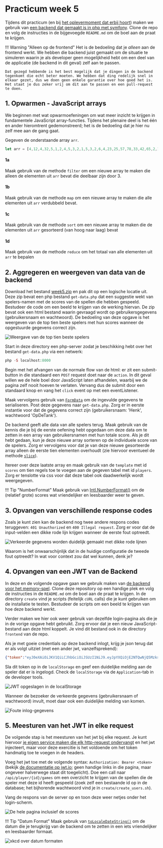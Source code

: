 # Practicum week 5

Tijdens dit practicum (en bij [het oplevermoment dat erbij hoort](memory.md)) maken we gebruik van [een backend dat gemaakt is in php met symfony](https://github.com/hanze-hbo-ict/memory-backend). Clone de repo en volg de instructies in de bijgevoegde `README.md` om de boel aan de praat te krijgen.

!!! Warning "Alleen op de frontend"
    Het is de bedoeling dat je *alleen* aan de frontend werkt. We hebben die backend juist gemaakt om de situatie te simuleren waarin je als developer geen mogelijkheid hebt om een deel van de applicatie (de backend in dit geval) zelf aan te passen.

    Dat gezegd hebbende is het best mogelijk dat je dingen in de backend tegenkomt die echt beter moeten. We hebben dat ding redelijk snel in elkaar gezet, dus we doen geen enkele garantie over hoe goed het is. Het staat je dus zeker vrij om dit aan te passen en een pull-request te doen.


## 1. Opwarmen - JavaScript arrays

We beginnen met wat opwarmoefeningen om wat meer inzicht te krijgen in fundamentele JavaScript array-functies. Tijdens het plenaire deel is het één en ander hieromtrent gedemonstreerd; het is de bedoeling dat je hier nu zelf mee aan de gang gaat.

Gegeven de onderstaande array `arr`. 

```javascript
let arr = [4,12,4,32,5,1,2,4,5,3,2,1,5,3,2,6,4,23,25,57,78,33,42,65,2,16,85,12,87,23,87,23,87,98,23,6,23,65,87,98,1]
```

#### 1a
Maak gebruik van de methode `filter` om een nieuwe array te maken die alleen de elementen uit `arr` bevat die deelbaar zijn door 3.

#### 1b
Maak gebruik van de methode `map` om een nieuwe array te maken die alle elementen uit `arr` verdubbeld bevat.

#### 1c
Maak gebruik van de methode `sort` om een nieuwe array te maken die de elementen uit `arr` gesorteerd (van hoog naar laag) bevat

#### 1d
Maak gebruik van de methode `reduce` om het totaal van alle elementen uit `arr` te bepalen


## 2. Aggregeren en weergeven van data van de backend

Download het bestand [week5.zip](files/files-wk5.zip) en pak dit op een logische locatie uit. Deze zip bevat een php bestand `get-data.php` dat een suggestie wekt van spelers-namen met de scores van de spellen die hebben gespeeld. Bestudeer de code om een beeld te krijgen van de werking hiervan. De zip bevat ook een html bestand waarin gevraagd wordt op gebruikersgegevens (gebruikersnaam en wachtwoord). De bedoeling van deze opgave is het weergeven van de top tien beste spelers met hun scores wanneer de opgestuurde gegevens correct zijn.

![Weergave van de top tien beste spelers](imgs/top-tien.png)

Start in deze directory een php-server zodat je beschikking hebt over het bestand `get-data.php` via een netwerk:

```php
php -S localhost:8000
```

Begin met het afvangen van de normale flow van de html: er zit een submit-button in die standaard een `POST` request doet naar de `action`. In dit geval willen we de hele boel door JavaScript laten afhandelen, waarbij we de pagina zelf nooit hoeven te verlaten. Vervang dus de submit door een standaard knop en vang het `click` event op met een eventListener.

Maak vervolgens gebruik van [`FormData`](https://developer.mozilla.org/en-US/docs/Web/API/FormData) om de ingevulde gegevens te serialiseren. Post deze gegevens naar `get-data.php`. Zorg er in eerste instantie voor dat de gegevens correct zijn (gebruikersnaam: 'Henk', wachtwoord 'OpDeTank').

De backend geeft alle data van alle spelers terug. Maak gebruik van de kennis die je bij de eerste oefening hebt opgedaan om deze data om te zetten in een array van gebruikersnamen met hun totale score. Als je dit hebt gedaan, kun je deze nieuwe array sorteren op de individuele score van de spelers. Zorg er vervolgens voor dat je van deze nieuwe gesorteerde array alleen de eerste tien elementen overhoudt (zie hiervoor eventueel de methode [`slice`](https://developer.mozilla.org/en-US/docs/Web/JavaScript/Reference/Global_Objects/Array/slice)).

Itereer over deze laatste array en maak gebruik van de `template` met id `scores` om tien regels toe te voegen aan de gegeven tabel met id `players`. Zorg er tenslotte via css voor dat deze tabel ook daadwerkelijk wordt weergegeven.

!!! Tip "NumberFormat"
    Maak gebruik van [Intl.NumberFormat()](https://developer.mozilla.org/en-US/docs/Web/JavaScript/Reference/Global_Objects/Intl/NumberFormat) om de (relatief grote) scores wat vriendelijker en leesbaarder weer te geven.


## 3. Opvangen van verschillende response codes

Zoals je kunt zien kan de backend nog twee andere respons codes teruggeven: `401 Unauthorized` en `400 Illegal request`. Zorg er voor dat de input-velden een dikke rode lijn krijgen wanneer de eerste fout optreedt.

![Verkeerde gegevens worden duidelijk gemaakt met dikke rode lijnen](imgs/verkeerd.png)

Waarom is het onwaarschijnlijk dat in de huidige configuratie de tweede fout optreedt? In wat voor context zou dat wel kunnen, denk je?


## 4. Opvangen van een JWT van de Backend

In deze en de volgende opgave gaan we gebruik maken van [de backend voor het memory-spel](https://github.com/hanze-hbo-ict/memory-backend). Clone deze repository op een handige plek en volg de instructies in de `README.md` om de boel aan de praat te krijgen. In de directory `create` vind je scripts (feitelijk `cURL` calls) die je kunt gebruiken om de installatie te testen. Bestudeer de scripts om een beeld te krijgen van hoe deze backend werkt. 

Verder maken we hier ook weer gebruik van dezelfde login-pagina als die je in de vorige opgave hebt gebruikt. Zorg ervoor dat je een nieuw JavaScript-bestand aan deze html koppelt. Je vind dit bestand ook in de directory `frontend` van de repo.

Als je met goeie credentials op deze backend inlogt, krijg je json terug dat er als volgt uitziet (met een ander jwt, vanzelfsprekend):

```json
{"token":"eyJ0eXAiOiJKV1QiLCJhbGciOiJSUzI1NiJ9.eyJpYXQiOjE2NTQwNjQ5MzksImV4cCI6MTY1NDA2ODUzOSwicm9sZXMiOlsiUk9MRV9VU0VSIl0sInVzZXJuYW1lIjoiQ2hhbnRhbCJ9.RJVkBQfZ5DvNwjNlRxsVnQJagwIOwQvsbLGi9bI-rh4aOkzq6-oc3hESDVt-ibWVZSsj33ojdkft8bvUph1ylBrZbG0a96r-HdcHY-IyYaj_l-T_xT7epivvYafXejKRTSou-bBh1KiKhhSLrROjTsNu5CuhrG66qXpq_uLlBC1r4bYWzv6ekqqOAzqUqyBz40dBTkbLhpHFaor6dEO1rMf48AwBg41l4CWTChzTq7WPj_CR3UmETSPBnliTlmE7ge4Y_HjwTVRDvOHaNYZnc8L8h61yM2461h3liLYAEhDrzJ1aRKvuZxBC0wTHGLPmRUv5DbODAas2q7iGj9PVE_o3Y9mHVCKHFw_zqCxpmrcpnh874K9aly8rJYjvoFsEnWJXj976gz87a9nPlsetOyiCwU36aPgQ9ACHU3Lp7mEKQyooYrGz6Fpl_Kx7ii1shoUEumm_QCzZGAZbqAQJxFxJ5fVzcnuf-wVDvxtYCsfaHIRlac4knt14BTSI0JC0m-PWQ6O0PR6_OPrxm177s1QyyqXZgXvqbvHTB0jEd1Wv-znBDzD_mhdmcDvCXuv6hgVtGbvBWLdyQm3sxBMjfIstWCOhtMoTsNoihyHsrGZsYHQNUGW-2vBiii6r9dkaNCIOKJtW3EF_Nzw9WkfwG8lSYB9qcVuvrgO6uIYARvo"}
```

Sla dit token op in de `localStorage` en geef een duidelijke melding aan de speler dat er is ingelogd. Check de `localStorage` via de `Application`-tab in de developer tools.

![JWT opgeslagen in de `localStorage`](imgs/ingelogd.png)

Wanneer de bezoeker de verkeerde gegevens (gebruikersnaam of wachtwoord) invult, moet daar ook een duidelijke melding van komen.

![Foute inlog-gegevens](imgs/fout.png)


## 5. Meesturen van het JWT in elke request

De volgende stap is het meesturen van het jwt bij elke request. Je kunt hiervoor [je eigen service maken die elk http-request ondervangt](https://developer.mozilla.org/en-US/docs/Mozilla/Add-ons/WebExtensions/Intercept_HTTP_requests) en het jwt injecteert, maar voor deze exercitie is het voldoende om het token handmatig toe te voegen in de headers.

Voeg het jwt toe met de volgende syntax: `Authorization: Bearer <token>` (bekijk [de documentatie op jwt.io](https://jwt.io/introduction); geen handige links in die pagina, maar ongeveer halverwege staat dit toegelicht). Doe een call naar `/api/player/{id}/games` om een overzicht te krijgen van de spellen die de speler met deze id heeft gespeeld (zoek zelf een bestaande id op in de database; het bijhorende wachtwoord vind je in `create/create_users.sh`). 

Vang de respons van de server op en toon deze weer netjes onder het login-scherm.

![De hele pagina inclusief de scores](imgs/scores.png)

!!! Tip "Datum Format" 
    Maak gebruik van [`toLocaleDateString()`](https://developer.mozilla.org/en-US/docs/Web/JavaScript/Reference/Global_Objects/Date/toLocaleDateString) om de datum die je terugkrijg van de backend om te zetten in een iets vriendelijker en leesbaarder formaat.

![xkcd over datum formaten](https://imgs.xkcd.com/comics/iso_8601_2x.png)




